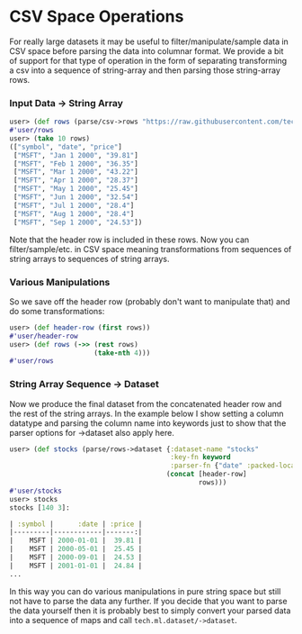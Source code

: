 # CSV Space Operations

For really large datasets it may be useful to filter/manipulate/sample data in CSV
space before parsing the data into columnar format.  We provide a bit of support for
that type of operation in the form of separating transforming a csv into a sequence
of string-array and then parsing those string-array rows.


### Input Data -> String Array

```clojure
user> (def rows (parse/csv->rows "https://raw.githubusercontent.com/techascent/tech.ml.dataset/master/test/data/stocks.csv"))
#'user/rows
user> (take 10 rows)
(["symbol", "date", "price"]
 ["MSFT", "Jan 1 2000", "39.81"]
 ["MSFT", "Feb 1 2000", "36.35"]
 ["MSFT", "Mar 1 2000", "43.22"]
 ["MSFT", "Apr 1 2000", "28.37"]
 ["MSFT", "May 1 2000", "25.45"]
 ["MSFT", "Jun 1 2000", "32.54"]
 ["MSFT", "Jul 1 2000", "28.4"]
 ["MSFT", "Aug 1 2000", "28.4"]
 ["MSFT", "Sep 1 2000", "24.53"])
```

Note that the header row is included in these rows.  Now you can filter/sample/etc. in
CSV space meaning transformations from sequences of string arrays to sequences of
string arrays.


### Various Manipulations


So we save off the header row (probably don't want to manipulate that) and do some
transformations:

```clojure
user> (def header-row (first rows))
#'user/header-row
user> (def rows (->> (rest rows)
                     (take-nth 4)))
#'user/rows
```

### String Array Sequence -> Dataset


Now we produce the final dataset from the concatenated header row
and the rest of the string arrays.  In the example below I show setting a column
datatype and parsing the column name into keywords just to show that the parser options
for ->dataset also apply here.

```clojure
user> (def stocks (parse/rows->dataset {:dataset-name "stocks"
                                        :key-fn keyword
                                        :parser-fn {"date" :packed-local-date}}
                                       (concat [header-row]
                                               rows)))
#'user/stocks
user> stocks
stocks [140 3]:

| :symbol |      :date | :price |
|---------|------------|-------:|
|    MSFT | 2000-01-01 |  39.81 |
|    MSFT | 2000-05-01 |  25.45 |
|    MSFT | 2000-09-01 |  24.53 |
|    MSFT | 2001-01-01 |  24.84 |
...
```

In this way you can do various manipulations in pure string space but still not have
to parse the data any further.  If you decide that you want to parse the data yourself
then it is probably best to simply convert your parsed data into a sequence of maps and
call `tech.ml.dataset/->dataset`.
